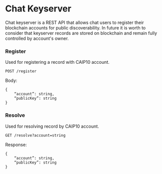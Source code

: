 # Chat Keyserver

Chat keyserver is a REST API that allows chat users to register their blockchain accounts for public discoverability.
In future it is worth to consider that keyserver records are stored on blockchain and remain fully controlled by account's owner.

### Register

Used for registering a record with CAIP10 account.

`POST /register`

Body:

```jsonc
{
    “account”: string,
    “publicKey”: string
}
```

### Resolve

Used for resolving record by CAIP10 account.

`GET /resolve?account=string`

Response:

```jsonc
{
    “account”: string,
    “publicKey”: string
}
```
